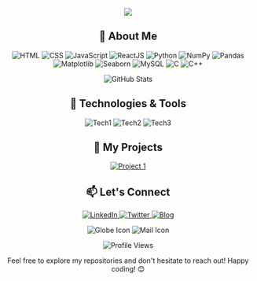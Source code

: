 <!-- Header -->
<p align="center">
  <img src="https://readme-typing-svg.herokuapp.com?font=Roboto&color=2E86AB&size=30&center=true&vCenter=true&width=600&height=50&lines=Hello%2C+there!+%F0%9F%91%8B;I'm+Ashok+Shrestha%2C+a+passionate+learner;And+data+science+enthusiast">
</p>

<!-- About Me -->
<h2 align="center">🚀 About Me</h2>
<p align="center">
  <img src="https://img.shields.io/badge/-HTML-333333?style=flat&logo=html5" alt="HTML">
  <img src="https://img.shields.io/badge/-CSS-333333?style=flat&logo=css3" alt="CSS">
  <img src="https://img.shields.io/badge/-JavaScript-333333?style=flat&logo=javascript" alt="JavaScript">
  <img src="https://img.shields.io/badge/-React-333333?style=flat&logo=react" alt="ReactJS">
  <img src="https://img.shields.io/badge/-Python-333333?style=flat&logo=python" alt="Python">
  <img src="https://img.shields.io/badge/-NumPy-333333?style=flat&logo=numpy" alt="NumPy">
  <img src="https://img.shields.io/badge/-Pandas-333333?style=flat&logo=pandas" alt="Pandas">
  <img src="https://img.shields.io/badge/-Matplotlib-333333?style=flat&logo=python" alt="Matplotlib">
  <img src="https://img.shields.io/badge/-Seaborn-333333?style=flat&logo=python" alt="Seaborn">
   <img src="https://img.shields.io/badge/-MySQL-333333?style=flat&logo=mysql" alt="MySQL">
  <img src="https://img.shields.io/badge/-C-333333?style=flat&logo=c" alt="C">
   <img src="https://img.shields.io/badge/-C++-333333?style=flat&logo=c%2B%2B" alt="C++">
    
  <!-- Add more badges as needed -->
</p>

<!-- GitHub Stats -->
<p align="center">
  <img src="https://github-readme-stats.vercel.app/api?username=YourUsername&show_icons=true&hide_title=true&hide=contribs,prs" alt="GitHub Stats">
</p>

<!-- Technologies & Tools -->
<h2 align="center">🔧 Technologies & Tools</h2>
<p align="center">
  <img src="https://img.shields.io/badge/-Tech1-333333?style=flat&logo=tech1" alt="Tech1">
  <img src="https://img.shields.io/badge/-Tech2-333333?style=flat&logo=tech2" alt="Tech2">
  <img src="https://img.shields.io/badge/-Tech3-333333?style=flat&logo=tech3" alt="Tech3">
</p>

<!-- My Projects -->
<h2 align="center">📂 My Projects</h2>
<p align="center">
  <a href="Link-to-Project1">
    <img src="https://img.shields.io/badge/Project%201-Short%20description-333333?style=flat" alt="Project 1">
  </a>
  <!-- Add more project badges as needed -->
</p>

<!-- Let's Connect -->
<h2 align="center">📫 Let's Connect</h2>
<p align="center">
  <a href="https://www.linkedin.com/in/your-linkedin" target="_blank">
    <img src="https://img.shields.io/badge/LinkedIn-Connect-0077B5?style=flat&logo=linkedin" alt="LinkedIn">
  </a>
  <a href="https://twitter.com/your-twitter" target="_blank">
    <img src="https://img.shields.io/badge/Twitter-Follow-1DA1F2?style=flat&logo=twitter" alt="Twitter">
  </a>
  <a href="https://your-blog.com" target="_blank">
    <img src="https://img.shields.io/badge/Blog-Read-FF5722?style=flat&logo=rss" alt="Blog">
  </a>
</p>

<!-- Animated Icons -->
<p align="center">
  <img src="https://img.shields.io/badge/-🌐-2E86AB?style=flat&logo=earth" alt="Globe Icon">
  <img src="https://img.shields.io/badge/-✉️-2E86AB?style=flat&logo=gmail" alt="Mail Icon">
  <!-- Add more animated icons as needed -->
</p>

<p align="center">
  <img src="https://komarev.com/ghpvc/?username=YourUsername&label=Profile+Views" alt="Profile Views">
</p>

<!-- Footer -->
<p align="center">
  Feel free to explore my repositories and don't hesitate to reach out! Happy coding! 😊
</p>
